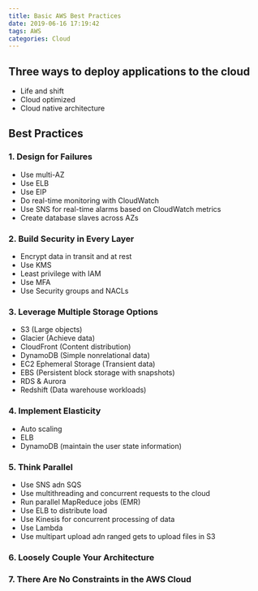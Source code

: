 ```yaml
---
title: Basic AWS Best Practices
date: 2019-06-16 17:19:42
tags: AWS
categories: Cloud
---
```


## Three ways to deploy applications to the cloud
* Life and shift
* Cloud optimized
* Cloud native architecture

## Best Practices

### 1. Design for Failures
* Use multi-AZ
* Use ELB
* Use EIP
* Do real-time monitoring with CloudWatch
* Use SNS for real-time alarms based on CloudWatch metrics
* Create database slaves across AZs

### 2. Build Security in Every Layer
* Encrypt data in transit and at rest
* Use KMS
* Least privilege with IAM
* Use MFA
* Use Security groups and NACLs

### 3. Leverage Multiple Storage Options
* S3 (Large objects)
* Glacier (Achieve data)
* CloudFront (Content distribution)
* DynamoDB (Simple nonrelational data)
* EC2 Ephemeral Storage (Transient data)
* EBS (Persistent block storage with snapshots)
* RDS & Aurora
* Redshift (Data warehouse workloads)

### 4. Implement Elasticity
* Auto scaling
* ELB
* DynamoDB (maintain the user state information)

### 5. Think Parallel
* Use SNS adn SQS
* Use multithreading and concurrent requests to the cloud
* Run parallel MapReduce jobs (EMR)
* Use ELB to distribute load
* Use Kinesis for concurrent processing of data
* Use Lambda
* Use multipart upload adn ranged gets to upload files in S3

### 6. Loosely Couple Your Architecture

### 7. There Are No Constraints in the AWS Cloud 